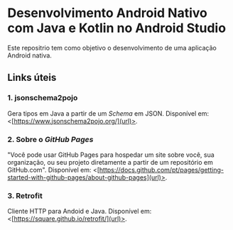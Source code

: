 # Desenvolvimento Android Nativo com Java e Kotlin no Android Studio

Este repositrio tem como objetivo o desenvolvimento de uma aplicação Android nativa.

## Links úteis
  ### 1. jsonschema2pojo
  Gera tipos em Java a partir de um *Schema* em JSON.
  Disponível em: <[https://www.jsonschema2pojo.org/](url)>.
  ### 2. Sobre o *GitHub Pages*
   "Você pode usar GitHub Pages para hospedar um site sobre você, sua organização, ou seu projeto diretamente a partir de um repositório em GitHub.com".
   Disponível em: <[https://docs.github.com/pt/pages/getting-started-with-github-pages/about-github-pages](url)>.
  ### 3. Retrofit
  Cliente HTTP para Andoid e Java.
  Disponível em: <[https://square.github.io/retrofit/](url)>.
